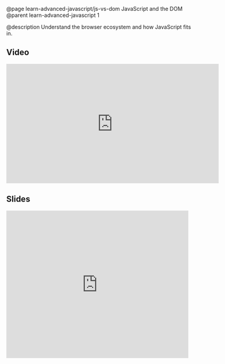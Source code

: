 @page learn-advanced-javascript/js-vs-dom JavaScript and the DOM
@parent learn-advanced-javascript 1

@description Understand the browser ecosystem and how JavaScript
fits in.

## Video

<iframe width="560" height="315" src="https://www.youtube.com/embed/Kq2K-4ZiVRI" frameborder="0" allowfullscreen></iframe>

## Slides

<iframe src="https://docs.google.com/presentation/d/e/2PACX-1vRizqN85NRqtdpytt6ch7_Dy00PoxfqdVA6PswSLkb8WYzYFbsiW64jqdnTkDbChnZvA0efH8Y6Jfv4/embed?start=false&loop=false&delayms=3000" frameborder="0" width="480" height="389" allowfullscreen="true" mozallowfullscreen="true" webkitallowfullscreen="true"></iframe>

